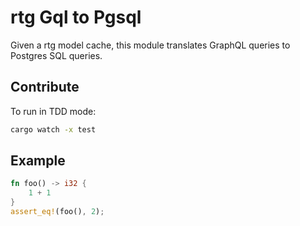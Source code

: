 # rtg Gql to Pgsql

Given a rtg model cache, this module translates GraphQL queries to Postgres SQL queries.


## Contribute

To run in TDD mode:

```bash
cargo watch -x test
```

## Example

```rust
fn foo() -> i32 {
    1 + 1
}
assert_eq!(foo(), 2);
```